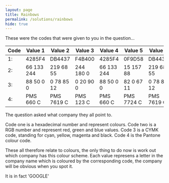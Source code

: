 ```yaml
---
layout: page
title: Rainbows
permalink: /solutions/rainbows
hide: true
---
```


These were the codes that were given to you in the question...

| Code | Value 1    | Value 2    | Value 3   | Value 4    | Value 5    | Value 6    |
|------|------------|------------|-----------|------------|------------|------------|
| 1:   | 4285F4     | DB4437     | F4B400    | 4285F4     | 0F9D58     | DB4437     |
| 2:   | 66 133 244 | 219 68 55  | 244 180 0 | 66 133 244 | 15 157 88  | 219 68 55  |
| 3:   | 88 50 0 0  | 0 78 85 12 | 0 20 90 0 | 88 50 0 0  | 82 0 67 11 | 0 78 85 12 |
| 4:   | PMS 660 C  | PMS 7619 C | PMS 123 C | PMS 660 C  | PMS 7724 C | PMS 7619 C |

The question asked what company they all point to.

Code one is a hexadecimal number and represent colours.
Code two is a RGB number and represent red, green and blue values.
Code 3 is a CYMK code, standing for cyan, yellow, magenta and black.
Code 4 is the Pantone colour code. 

These all therefore relate to colours, the only thing to do now is work out which company has this colour scheme. Each value represens a letter in the company name which is coloured by the corresponding code, the company will be obvious when you spot it.

It is in fact 'GOOGLE'